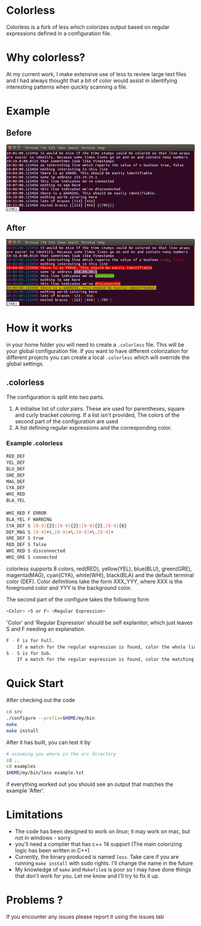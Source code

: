 # Colorless

Colorless is a fork of less which colorizes output based on regular expressions defined in a configuration file.

# Why colorless?
At my current work, I make extensive use of less to review large text files and I had always thought that a bit of color would assist in identifying interesting patterns when quickly scanning a file.

# Example

## Before

![Before Example](https://github.com/asp22/colorless/blob/master/examples/images/before.png)

## After

![After Example](https://github.com/asp22/colorless/blob/master/examples/images/after.png)

# How it works
in your home folder you will need to create a ```.colorless``` file.  This will be your global configuration file. If you want to have different colorization for different projects you can create a local ```.colorless``` which will override the global settings.

## .colorless

The configuration is split into two parts. 
1. A initialise list of color pairs. These are used for parentheses, square and curly bracket coloring. If a list isn't provided, The colors of the second part of the configuration are used
2. A list defining regular expressions and the corresponding color.

### Example .colorless
```sh
RED_DEF
YEL_DEF
BLU_DEF
GRE_DEF
MAG_DEF
CYA_DEF
WHI_RED
BLA_YEL 

WHI_RED F ERROR
BLA_YEL F WARNING
CYA_DEF S [0-9]{2}:[0-9]{2}:[0-9]{2}.[0-9]{6}
DEF_MAG S [0-9]+\.[0-9]+\.[0-9]+\.[0-9]+
GRE_DEF S true
RED_DEF S false
WHI_RED S disconnected
WHI_GRE S connected
```

colorless supports 8 colors, red(RED), yellow(YEL), blue(BLU), green(GRE), magenta(MAG), cyan(CYA), white(WHI), black(BLA) and the default terminal color (DEF). Color definitions take the form XXX_YYY, where XXX is the foreground color and YYY is the background color.

The second part of the configure takes the following form
``` sh
<Color> <S or F> <Regular Expression>
```
'Color' and 'Regular Expression' should be self explanitor, which just leaves S and F needing an explanation.

``` sh
F - F is for Full.
    If a match for the regular expression is found, color the whole line
S - S is for Sub.
    If a match for the regular expression is found, color the matching string only
```
# Quick Start
After checking out the code
```sh
cd src
./configure --prefix=$HOME/my/bin
make
make install
```
After it has built, you can test it by
```sh
# assuming you where in the src directory
cd ..
cd examples
$HOME/my/bin/less example.txt
```
if everything worked out you should see an output that matches the example 'After'.


# Limitations
- The code has been designed to work on *linux*; it may work on mac, but not in windows - sorry
- you'll need a compiler that has c++ 14 support (The main colorizing logic has been written in C++)
- Currently, the binary produced is named ```less```. Take care if you are running ```make install``` with sudo rights. I'll change the name in the future
- My knowledge of ```make``` and ```Makefile```s is poor so I may have done things that don't work for you. Let me know and I'll try to fix it up.

# Problems ?
If you encounter any issues please report it using the issues tab
